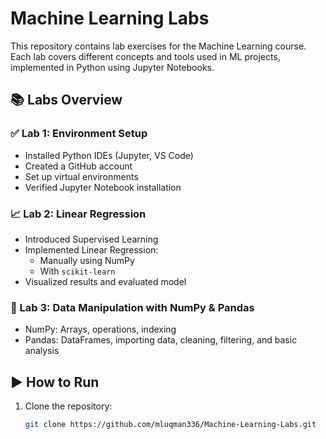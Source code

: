 # Machine Learning Labs

This repository contains lab exercises for the Machine Learning course. Each lab covers different concepts and tools used in ML projects, implemented in Python using Jupyter Notebooks.

## 📚 Labs Overview

### ✅ Lab 1: Environment Setup
- Installed Python IDEs (Jupyter, VS Code)
- Created a GitHub account
- Set up virtual environments
- Verified Jupyter Notebook installation

### 📈 Lab 2: Linear Regression
- Introduced Supervised Learning
- Implemented Linear Regression:
  - Manually using NumPy
  - With `scikit-learn`
- Visualized results and evaluated model

### 🧮 Lab 3: Data Manipulation with NumPy & Pandas
- NumPy: Arrays, operations, indexing
- Pandas: DataFrames, importing data, cleaning, filtering, and basic analysis

## ▶️ How to Run

1. Clone the repository:
   ```bash
   git clone https://github.com/mluqman336/Machine-Learning-Labs.git

